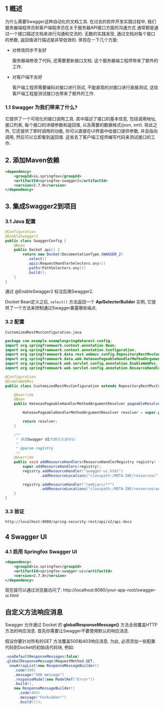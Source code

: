## 1 概述

为什么需要Swagger这种自动化的文档工具. 在过去的软件开发实践过程中, 
我们服务器端程序员和客户端程序员在关于服务器API接口方面的沟通方式
通常都是通过一个接口描述文档来进行沟通和交流的. 无数的实践发现, 通过文档对每个接口的参数, 
返回值进行描述是非常低效的. 体现在一下几个方面:

- 对修改同步不友好

    服务器端修改了代码, 还需要更新接口文档. 这个服务器端工程师带来了额外的工作.

- 对客户端不友好
    
    客户端工程师需要编码对接口进行测试, 不能直观的对接口进行直接测试, 这给客户端工程是测试接口也带来了额外的工作.

### 1.1 Swagger 为我们带来了什么?

它提供了一个可视化的接口调用工具. 其中描述了接口的基本信息, 包括调用地址, 接口列表, 每个接口的详细参数和返回值, 
以及需要的数据格式(json, xml). 除此之外, 它还提供了即时调用的功能, 你可以直接在UI界面中给接口提供参数, 
并且指向调用, 然后可以立即看到返回值. 这省去了客户端工程师编写代码来测试接口的工作.


## 2. 添加Maven依赖

```xml
<dependency>
    <groupId>io.springfox</groupId>
    <artifactId>springfox-swagger2</artifactId>
    <version>2.7.0</version>
</dependency>
```

## 3. 集成Swagger2到项目

### 3.1 Java 配置

```java
@Configuration
@EnableSwagger2
public class SwaggerConfig {                                    
    @Bean
    public Docket api() { 
        return new Docket(DocumentationType.SWAGGER_2)  
          .select()                                  
          .apis(RequestHandlerSelectors.any())              
          .paths(PathSelectors.any())                          
          .build();                                           
    }
}
```

通过 @EnableSwagger2 标注启用Swagger2.

Docket Bean定义之后, `select()` 方法返回一个 **ApiSelectorBuilder** 实例, 它提供了一个方法来控制通过Swagger暴露哪些端点.


### 3.2 配置

`CustomizedRestMvcConfiguration.java`

```java
package com.example.examplespringdatarest.config;
import org.springframework.context.annotation.Bean;
import org.springframework.context.annotation.Configuration;
import org.springframework.data.rest.webmvc.config.RepositoryRestMvcConfiguration;
import org.springframework.data.web.HateoasPageableHandlerMethodArgumentResolver;
import org.springframework.web.servlet.config.annotation.EnableWebMvc;
import org.springframework.web.servlet.config.annotation.ResourceHandlerRegistry;

@Configuration
@EnableWebMvc
public class CustomizedRestMvcConfiguration extends RepositoryRestMvcConfiguration {

    @Override
    @Bean
    public HateoasPageableHandlerMethodArgumentResolver pageableResolver() {

        HateoasPageableHandlerMethodArgumentResolver resolver = super.pageableResolver();

        return resolver;
    }

    /**
     * 暴露Swagger UI的静态支援地址
     *
     * @param registry
     */
    @Override
    public void addResourceHandlers(ResourceHandlerRegistry registry) {
        super.addResourceHandlers(registry);
        registry.addResourceHandler("swagger-ui.html")
                .addResourceLocations("classpath:/META-INF/resources/");

        registry.addResourceHandler("/webjars/**")
                .addResourceLocations("classpath:/META-INF/resources/webjars/");
    }
}
```
### 3.3 验证

```
http://localhost:8080/spring-security-rest/api/v2/api-docs
```

## 4 Swagger UI

### 4.1 启用 Springfox Swagger UI 

```xml
<dependency>
    <groupId>io.springfox</groupId>
    <artifactId>springfox-swagger-ui</artifactId>
    <version>2.7.0</version>
</dependency>
```

现在就可以通过浏览器访问了: http://localhost:8080/your-app-root/swagger-ui.html


## 自定义方法响应消息

Swagger 允许通过 Docket 的 **globalResponseMessage()** 方法全局覆盖HTTP方法的响应消息. 首先你需要让Swagger不要使用默认的响应消息.

假设你要针对所有的GET 方法覆盖500和403响应消息. 为此, 必须添加一些配置代码到Docket的初始话代码块, 例如:

```java
.useDefaultResponseMessages(false)                                   
.globalResponseMessage(RequestMethod.GET,                     
  newArrayList(new ResponseMessageBuilder()   
    .code(500)
    .message("500 message")
    .responseModel(new ModelRef("Error"))
    .build(),
    new ResponseMessageBuilder() 
      .code(403)
      .message("Forbidden!")
      .build()));
``` 
